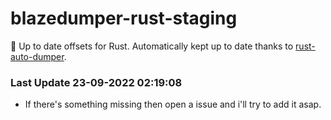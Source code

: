 # blazedumper-rust-staging

🚀 Up to date offsets for Rust. Automatically kept up to date thanks to [rust-auto-dumper](https://github.com/Akandesh/rust-auto-dumper).


### Last Update 23-09-2022 02:19:08
- If there's something missing then open a issue and i'll try to add it asap.